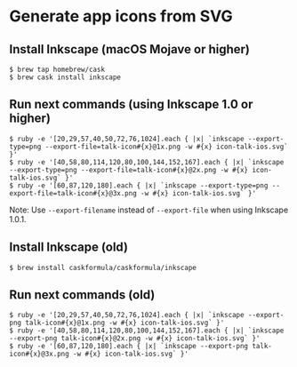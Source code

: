 # Generate app icons from SVG

## Install Inkscape (macOS Mojave or higher)

```
$ brew tap homebrew/cask
$ brew cask install inkscape
```

## Run next commands (using Inkscape 1.0 or higher)

```
$ ruby -e '[20,29,57,40,50,72,76,1024].each { |x| `inkscape --export-type=png --export-file=talk-icon#{x}@1x.png -w #{x} icon-talk-ios.svg` }'
$ ruby -e '[40,58,80,114,120,80,100,144,152,167].each { |x| `inkscape --export-type=png --export-file=talk-icon#{x}@2x.png -w #{x} icon-talk-ios.svg` }'
$ ruby -e '[60,87,120,180].each { |x| `inkscape --export-type=png --export-file=talk-icon#{x}@3x.png -w #{x} icon-talk-ios.svg` }'
```

Note: Use `--export-filename` instead of `--export-file` when using Inkscape 1.0.1.

## Install Inkscape (old)

```
$ brew install caskformula/caskformula/inkscape
```

## Run next commands (old)

```
$ ruby -e '[20,29,57,40,50,72,76,1024].each { |x| `inkscape --export-png talk-icon#{x}@1x.png -w #{x} icon-talk-ios.svg` }'
$ ruby -e '[40,58,80,114,120,80,100,144,152,167].each { |x| `inkscape --export-png talk-icon#{x}@2x.png -w #{x} icon-talk-ios.svg` }'
$ ruby -e '[60,87,120,180].each { |x| `inkscape --export-png talk-icon#{x}@3x.png -w #{x} icon-talk-ios.svg` }'
```
